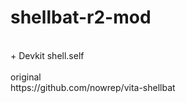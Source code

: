 # shellbat-r2-mod
<br/>
+ Devkit shell.self<br/>
<br/>
original<br/>
https://github.com/nowrep/vita-shellbat<br/>
